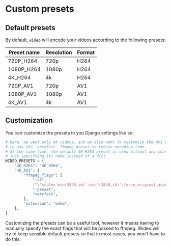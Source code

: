# Custom presets

## Default presets

By default, `wideo` will encode your videos according to the following presets:

| Preset name | Resolution | Format |
|-------------|------------|--------|
| 720P_H264   | 720p       | H264   |
| 1080P_H264  | 1080p      | H264   |
| 4K_H264     | 4k         | H264   |
| 720P_AV1    | 720p       | AV1    |
| 1080P_AV1   | 1080p      | AV1    |
| 4K_AV1      | 4k         | AV1    |

## Customization

You can customize the presets in you Django settings like so:

```python
# Here, we want only 4k videos, and we also want to customize the AV1 encoding
# to use the 'veryfast' ffmpeg preset to reduce encoding time.
# At the same time, the default 4K_H264 preset is used without any change by
# just specifying its name instead of a dict.
WIDEO_PRESETS = {
    "4K_H264": "4K_H264",
    "4K_AV1": {
        "ffmpeg_flags": [
            "-vf",
            f"\"scale='min(3840,iw)':min'(3840,ih)':force_original_aspect_ratio=decrease\"",
            "-preset",
            "veryfast",
        ],
        "extension": "webm",
    },
}
```

Customizing the presets can be a useful tool, however it means having to
manually specify the exact flags that will be passed to ffmpeg.
Wideo will try to keep sensible default presets so that in most cases, you won't
have to do this.
